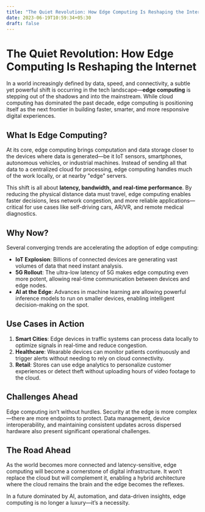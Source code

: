 ```yaml
---
title: "The Quiet Revolution: How Edge Computing Is Reshaping the Internet"
date: 2023-06-19T10:59:34+05:30
draft: false
---
```


# The Quiet Revolution: How Edge Computing Is Reshaping the Internet

In a world increasingly defined by data, speed, and connectivity, a subtle yet powerful shift is occurring in the tech landscape—**edge computing** is stepping out of the shadows and into the mainstream. While cloud computing has dominated the past decade, edge computing is positioning itself as the next frontier in building faster, smarter, and more responsive digital experiences.

## What Is Edge Computing?

At its core, edge computing brings computation and data storage closer to the devices where data is generated—be it IoT sensors, smartphones, autonomous vehicles, or industrial machines. Instead of sending all that data to a centralized cloud for processing, edge computing handles much of the work locally, or at nearby "edge" servers.

This shift is all about **latency, bandwidth, and real-time performance**. By reducing the physical distance data must travel, edge computing enables faster decisions, less network congestion, and more reliable applications—critical for use cases like self-driving cars, AR/VR, and remote medical diagnostics.

## Why Now?

Several converging trends are accelerating the adoption of edge computing:

- **IoT Explosion**: Billions of connected devices are generating vast volumes of data that need instant analysis.
- **5G Rollout**: The ultra-low latency of 5G makes edge computing even more potent, allowing real-time communication between devices and edge nodes.
- **AI at the Edge**: Advances in machine learning are allowing powerful inference models to run on smaller devices, enabling intelligent decision-making on the spot.


## Use Cases in Action

1. **Smart Cities**: Edge devices in traffic systems can process data locally to optimize signals in real-time and reduce congestion.
2. **Healthcare**: Wearable devices can monitor patients continuously and trigger alerts without needing to rely on cloud connectivity.
3. **Retail**: Stores can use edge analytics to personalize customer experiences or detect theft without uploading hours of video footage to the cloud.

## Challenges Ahead

Edge computing isn’t without hurdles. Security at the edge is more complex—there are more endpoints to protect. Data management, device interoperability, and maintaining consistent updates across dispersed hardware also present significant operational challenges.

## The Road Ahead

As the world becomes more connected and latency-sensitive, edge computing will become a cornerstone of digital infrastructure. It won’t replace the cloud but will complement it, enabling a hybrid architecture where the cloud remains the brain and the edge becomes the reflexes.

In a future dominated by AI, automation, and data-driven insights, edge computing is no longer a luxury—it’s a necessity.